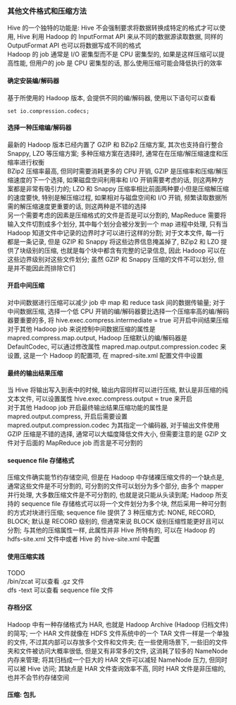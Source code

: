 ### 其他文件格式和压缩方法
Hive 的一个独特的功能是: Hive 不会强制要求将数据转换成特定的格式才可以使用, Hive 利用 Hadoop 的 InputFormat API 来从不同的数据源读取数据, 同样的 OutputFormat API 也可以将数据写成不同的格式  
Hadoop 的 job 通常是 I/O 密集型而不是 CPU 密集型的, 如果是这样压缩可以提高性能, 但用户的 job 是 CPU 密集型的话, 那么使用压缩可能会降低执行的效率

#### 确定安装编/解码器
基于所使用的 Hadoop 版本, 会提供不同的编/解码器, 使用以下语句可以查看
```
set io.compression.codecs;
```

#### 选择一种压缩编/解码器
最新的 Hadoop 版本已经内置了 GZIP 和 BZip2 压缩方案, 其次也支持自行整合 Snappy, LZO 等压缩方案; 多种压缩方案在选择时, 通常在在压缩/解压缩速度和压缩率进行权衡  
BZip2 压缩率最高, 但同时需要消耗更多的 CPU 开销, GZIP 是压缩率和压缩/解压缩速度的下一个选择, 如果磁盘空间利用率和 I/O 开销需要考虑的话, 则这两种方案都是非常有吸引力的; LZO 和 Snappy 压缩率相比前面两种要小但是压缩解压缩的速度要快, 特别是解压缩过程, 如果相对与磁盘空间和 I/O 开销, 频繁读取数据所需的解压缩速度更重要的话, 则这两种是不错的选择  
另一个需要考虑的因素是压缩格式的文件是否是可以分割的, MapReduce 需要将输入文件切割成多个划分, 其中每个划分会被分发到一个 map 进程中处理, 只有当 Hadoop 知道文件中记录的边界时才可以进行这样的分割; 对于文本文件, 每一行都是一条记录, 但是 GZIP 和 Snappy 将这些边界信息掩盖掉了, BZip2 和 LZO 提供了块级别的压缩, 也就是每个块中都含有完整的记录信息, 因此 Hadoop 可以在这些边界级别对这些文件划分; 虽然 GZIP 和 Snappy 压缩的文件不可以划分, 但是并不能因此而排除它们

#### 开启中间压缩
对中间数据进行压缩可以减少 job 中 map 和 reduce task 间的数据传输量; 对于中间数据压缩, 选择一个低 CPU 开销的编/解码器要比选择一个压缩率高的编/解码器要重要的多, 将 hive.exec.compress.intermediate = true 可开启中间结果压缩  
对于其他 Hadoop job 来说控制中间数据压缩的属性是 mapred.compress.map.output, Hadoop 压缩默认的编/解码器是 DefaultCodec, 可以通过修改属性 mapred.map.output.compression.codec 来设置, 这是一个 Hadoop 的配置项, 在 mapred-site.xml 配置文件中设置

#### 最终的输出结果压缩
当 Hive 将输出写入到表中的时候, 输出内容同样可以进行压缩, 默认是非压缩的纯文本文件, 可以设置属性 hive.exec.compress.output = true 来开启  
对于其他 Hadoop job 开启最终输出结果压缩功能的属性是 mapred.output.compress, 开启后需要设置 mapred.output.compression.codec 为其指定一个编码器, 对于输出文件使用 GZIP 压缩是不错的选择, 通常可以大幅度降低文件大小, 但需要注意的是 GZIP 文件对于后面的 MapReduce job 而言是不可分割的

#### sequence file 存储格式
压缩文件确实能节约存储空间, 但是在 Hadoop 中存储裸压缩文件的一个缺点是, 通常这些文件是不可分割的, 可分割的文件可以划分为多个部分, 由多个 mapper 并行处理, 大多数压缩文件是不可分割的, 也就是说只能从头读到尾; Hadoop 所支持的 sequence file 存储格式可以将一个文件划分为多个块, 然后采用一种可分割的方式对块进行压缩; sequence file 提供了 3 种压缩方式: NONE, RECORD, BLOCK; 默认是 RECORD 级别的, 但通常来说 BLOCK 级别压缩性能更好且可以分割; 与其他的压缩属性一样, 此属性并非 Hive 所特有的, 可以在 Hadoop 的 hdfs-site.xml 文件中或者 Hive 的 hive-site.xml 中配置

#### 使用压缩实践
TODO  
/bin/zcat 可以查看 .gz 文件  
dfs -text 可以查看 sequence file 文件

#### 存档分区
Hadoop 中有一种存储格式为 HAR, 也就是 Hadoop Archive (Hadoop 归档文件) 的简写; 一个 HAR 文件就像在 HDFS 文件系统中的一个 TAR 文件一样是一个单独的文件, 不过其内部可以存放多个文件和文件夹; 在一些使用场景下, 一些旧的文件夹和文件被访问大概率很低, 但是又有非常多的文件, 这消耗了较多的 NameNode 内存来管理; 将其归档成一个巨大的 HAR 文件可以减轻 NameNode 压力, 但同时可以被 Hive 访问; 其缺点是 HAR 文件查询效率不高, 同时 HAR 文件是非压缩的, 也并不会节约存储空间

#### 压缩: 包扎
